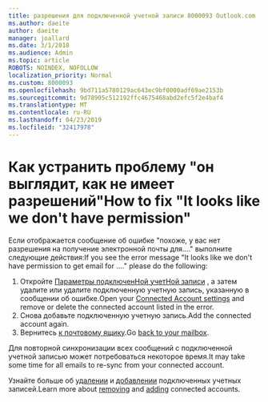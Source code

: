 ```yaml
---
title: разрешения для подключенной учетной записи 8000093 Outlook.com
ms.author: daeite
author: daeite
manager: joallard
ms.date: 3/1/2018
ms.audience: Admin
ms.topic: article
ROBOTS: NOINDEX, NOFOLLOW
localization_priority: Normal
ms.custom: 8000093
ms.openlocfilehash: 9bd711a5780129ac643ec9bf0000adf69ae2153b
ms.sourcegitcommit: 9d78905c512192ffc4675468abd2efc5f2e4baf4
ms.translationtype: MT
ms.contentlocale: ru-RU
ms.lasthandoff: 04/23/2019
ms.locfileid: "32417978"
---
```

# <a name="how-to-fix-it-looks-like-we-dont-have-permission"></a><span data-ttu-id="04506-102">Как устранить проблему "он выглядит, как не имеет разрешений"</span><span class="sxs-lookup"><span data-stu-id="04506-102">How to fix "It looks like we don't have permission"</span></span>

<span data-ttu-id="04506-103">Если отображается сообщение об ошибке "похоже, у вас нет разрешения на получение электронной почты для...." выполните следующие действия:</span><span class="sxs-lookup"><span data-stu-id="04506-103">If you see the error message "It looks like we don't have permission to get email for ...." please do the following:</span></span>

1. <span data-ttu-id="04506-104">Откройте [Параметры подключенНой учетНой записи](https://outlook.live.com/mail/options/mail/accounts) , а затем удалите или удалите подключенную учетную запись, указанную в сообщении об ошибке.</span><span class="sxs-lookup"><span data-stu-id="04506-104">Open your [Connected Account settings](https://outlook.live.com/mail/options/mail/accounts) and remove or delete the connected account listed in the error.</span></span> 
2. <span data-ttu-id="04506-105">Снова добавьте подключенную учетную запись.</span><span class="sxs-lookup"><span data-stu-id="04506-105">Add the connected account again.</span></span>
3. <span data-ttu-id="04506-106">Вернитесь [к почтовому ящику](https://outlook.live.com/mail/inbox).</span><span class="sxs-lookup"><span data-stu-id="04506-106">Go [back to your mailbox](https://outlook.live.com/mail/inbox).</span></span>

<span data-ttu-id="04506-107">Для повторной синхронизации всех сообщений с подключенной учетной записью может потребоваться некоторое время.</span><span class="sxs-lookup"><span data-stu-id="04506-107">It may take some time for all emails to re-sync from your connected account.</span></span>

<span data-ttu-id="04506-108">Узнайте больше об [удалении](https://support.office.com/article/0b9a6b95-ff1b-46c1-bf60-d6b3b82c5ac8) и [добавлении](https://support.office.com/article/c5224df4-5885-4e79-91ba-523aa743f0ba) подключенных учетных записей.</span><span class="sxs-lookup"><span data-stu-id="04506-108">Learn more about [removing](https://support.office.com/article/0b9a6b95-ff1b-46c1-bf60-d6b3b82c5ac8) and [adding](https://support.office.com/article/c5224df4-5885-4e79-91ba-523aa743f0ba) connected accounts.</span></span>